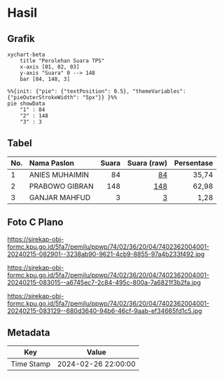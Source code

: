 # Hasil

## Grafik

```mermaid
xychart-beta
    title "Perolehan Suara TPS"
    x-axis [01, 02, 03]
    y-axis "Suara" 0 --> 148
    bar [84, 148, 3]
```

```mermaid
%%{init: {"pie": {"textPosition": 0.5}, "themeVariables": {"pieOuterStrokeWidth": "5px"}} }%%
pie showData
    "1" : 84
    "2" : 148
    "3" : 3
```

## Tabel

| No. | Nama Paslon    | Suara | Suara (raw) | Persentase |
|:--- |:-------------- | -----:| -----------:| ----------:|
| 1   | ANIES MUHAIMIN | 84    | [84][p-1]   | 35,74      |
| 2   | PRABOWO GIBRAN | 148   | [148][p-2]  | 62,98      |
| 3   | GANJAR MAHFUD  | 3     | [3][p-3]    | 1,28       |


[p-1]: https://github.com/gigit-pemilu/pemilu-2024-74-sulawesi-tenggara/blob/main/pilpres/hitung-suara/sub/74-sulawesi-tenggara/sub/02-konawe/sub/36-lalonggasumeeto/sub/2004-lalombonda/sub/001-tps/sub/paslon-1.txt
[p-2]: https://github.com/gigit-pemilu/pemilu-2024-74-sulawesi-tenggara/blob/main/pilpres/hitung-suara/sub/74-sulawesi-tenggara/sub/02-konawe/sub/36-lalonggasumeeto/sub/2004-lalombonda/sub/001-tps/sub/paslon-2.txt
[p-3]: https://github.com/gigit-pemilu/pemilu-2024-74-sulawesi-tenggara/blob/main/pilpres/hitung-suara/sub/74-sulawesi-tenggara/sub/02-konawe/sub/36-lalonggasumeeto/sub/2004-lalombonda/sub/001-tps/sub/paslon-3.txt

## Foto C Plano

https://sirekap-obj-formc.kpu.go.id/5fa7/pemilu/ppwp/74/02/36/20/04/7402362004001-20240215-082901--3238ab90-9621-4cb9-8855-97a4b233f492.jpg

https://sirekap-obj-formc.kpu.go.id/5fa7/pemilu/ppwp/74/02/36/20/04/7402362004001-20240215-083015--a6745ec7-2c84-495c-800a-7a6821f3b2fa.jpg

https://sirekap-obj-formc.kpu.go.id/5fa7/pemilu/ppwp/74/02/36/20/04/7402362004001-20240215-083129--680d3640-94b6-46cf-9aab-ef34665fd1c5.jpg


## Metadata

| Key        | Value               |
| ---------- | ------------------- |
| Time Stamp | 2024-02-26 22:00:00 |



